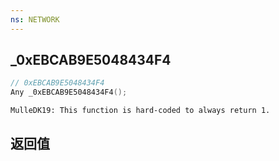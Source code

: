 ```yaml
---
ns: NETWORK
---
```

## _0xEBCAB9E5048434F4

```c
// 0xEBCAB9E5048434F4
Any _0xEBCAB9E5048434F4();
```

```
MulleDK19: This function is hard-coded to always return 1.  
```

## 返回值
